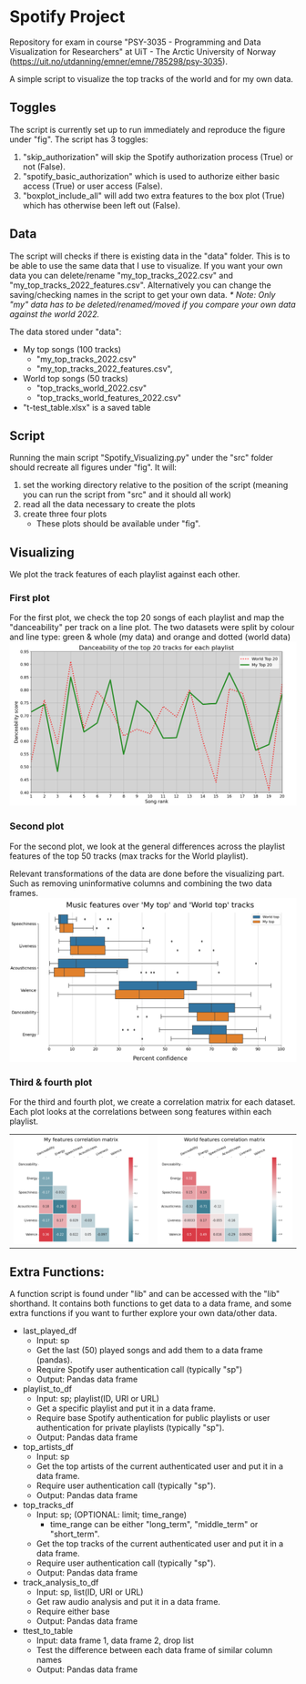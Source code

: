 # Spotify Project

Repository for exam in course "PSY-3035 - Programming and Data Visualization for Researchers" at UiT - The Arctic University of Norway (https://uit.no/utdanning/emner/emne/785298/psy-3035).

A simple script to visualize the top tracks of the world and for my own data. 

## Toggles
The script is currently set up to run immediately and reproduce the figure under "fig". The script has 3 toggles: 
1. "skip_authorization" will skip the Spotify authorization process (True) or not (False).
2. "spotify_basic_authorization" which is used to authorize either basic access (True) or user access (False).
3. "boxplot_include_all" will add two extra features to the box plot (True) which has otherwise been left out (False).

## Data
The script will checks if there is existing data in the "data" folder. This is to be able to use the same data that I use to visualize. 
If you want your own data you can delete/rename "my_top_tracks_2022.csv" and "my_top_tracks_2022_features.csv". Alternatively you can change the saving/checking names in the script to get your own data. 
	_* Note: Only "my" data has to be deleted/renamed/moved if you compare your own data against the world 2022._

The data stored under "data":
- My top songs (100 tracks) 
    - "my_top_tracks_2022.csv" 
    - "my_top_tracks_2022_features.csv", 
- World top songs (50 tracks)
    - "top_tracks_world_2022.csv" 
    - "top_tracks_world_features_2022.csv"
- "t-test_table.xlsx" is a saved table

## Script
Running the main script "Spotify_Visualizing.py" under the "src" folder should recreate all figures under "fig". 
It will:
1. set the working directory relative to the position of the script (meaning you can run the script from "src" and it should all work)
2. read all the data necessary to create the plots 
3. create three four plots
    - These plots should be available under "fig".

## Visualizing
We plot the track features of each playlist against each other.

### First plot
For the first plot, we check the top 20 songs of each playlist and map the "danceability" per track on a line plot. The two datasets were split by colour and line type: green & whole (my data) and orange and dotted (world data)
![Lineplot](/fig/figure-1_lineplot.png)

### Second plot
For the second plot, we look at the general differences across the playlist features of the top 50 tracks (max tracks for the World playlist).

Relevant transformations of the data are done before the visualizing part. Such as removing uninformative columns and combining the two data frames. 
![Boxplot](/fig/figure-2_boxplot.png)

### Third & fourth plot
For the third and fourth plot, we create a correlation matrix for each dataset. Each plot looks at the correlations between song features within each playlist.

| | |
|---|---|
|![My Correlation Matrix](/fig/figure-3_my_corr_matrix.png) | ![World Correlation Matrix](/fig/figure-4_world_corr_matrix.png) |


## Extra Functions:
A function script is found under "lib" and can be accessed with the "lib" shorthand. It contains both functions to get data to a data frame, and some extra functions if you want to further explore your own data/other data. 
- last_played_df
	- Input: sp
	- Get the last (50) played songs and add them to a data frame (pandas).
	- Require Spotify user authentication call (typically "sp")
	- Output: Pandas data frame
- playlist_to_df
	- Input: sp; playlist(ID, URI or URL) 
	- Get a specific playlist and put it in a data frame.
	- Require base Spotify authentication for public playlists or user authentication for private playlists (typically "sp").
	- Output: Pandas data frame
- top_artists_df
	- Input: sp
	- Get the top artists of the current authenticated user and put it in a data frame.
	- Require user authentication call (typically "sp").
	- Output: Pandas data frame
- top_tracks_df
	- Input: sp; (OPTIONAL: limit; time_range)
		- time_range can be either "long_term", "middle_term" or "short_term".
	- Get the top tracks of the current authenticated user and put it in a data frame.
	- Require user authentication call (typically "sp").
	- Output: Pandas data frame
- track_analysis_to_df
	- Input: sp, list(ID, URI or URL)
	- Get raw audio analysis and put it in a data frame.
	- Require either base 
	- Output: Pandas data frame
- ttest_to_table
	- Input: data frame 1, data frame 2, drop list
	- Test the difference between each data frame of similar column names
	- Output: Pandas data frame
